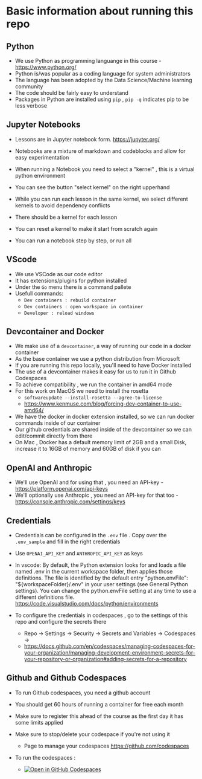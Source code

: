 # Basic information about running this repo

## Python
- We use Python as programming languange in this course - <https://www.python.org/>
- Python is/was popular as a coding language for system administrators
- The language has been adopted by the Data Science/Machine learning community
- The code should be fairly easy to understand
- Packages in Python are installed using `pip` , `pip -q` indicates pip to be less verbose

## Jupyter Notebooks
- Lessons are in Jupyter notebook form. <https://jupyter.org/>
- Notebooks are a mixture of markdown and codeblocks and allow for easy experimentation

- When running a Notebook you need to select a "kernel" , this is a virtual python environment
- You can see the button "select kernel" on the right upperhand
- While you can run each lesson in the same kernel, we select different kernels to avoid dependency conflicts
- There should be a kernel for each lesson
- You can reset a kernel to make it start from scratch again
- You can run a notebook step by step, or run all

## VScode
- We use VSCode as our code editor
- It has extensions/plugins for python installed
- Under the `Go` menu there is a command pallete
- Usefull commands:
    - `Dev containers : rebuild container`
    - `Dev containers : open workspace in container`
    - `Developer : reload windows`

## Devcontainer and Docker
- We make use of a `devcontainer`, a way of running our code in a docker container
- As the base container we use a python distribution from Microsoft
- If you are running this repo locally, you'll need to have Docker installed
- The use of a devcontainer makes it easy for us to run it in Github Codespaces
- To achieve compatibility , we run the container in amd64 mode
- For this work on MacOS we need to install the rosetta
    - `softwareupdate --install-rosetta --agree-to-license`
    -  https://www.kenmuse.com/blog/forcing-dev-container-to-use-amd64/
- We have the docker in docker extension installed, so we can run docker commands inside of our container
- Our github credentials are shared inside of the devcontainer so we can edit/commit directly from there
- On Mac , Docker has a default memory limit of 2GB and a small Disk, increase it to 16GB of memory and 60GB of disk if you can

## OpenAI and Anthropic
- We'll use OpenAI and for using that , you need an API-key - <https://platform.openai.com/api-keys>
- We'll optionally use Anthropic , you need an API-key for that too  - <https://console.anthropic.com/settings/keys>

## Credentials
- Credentials can be configured in the `.env` file . Copy over the `.env_sample` and fill in the right credentials
- Use `OPENAI_API_KEY` and `ANTHROPIC_API_KEY` as keys

- In vscode: By default, the Python extension looks for and loads a file named .env in the current workspace folder, then applies those definitions. The file is identified by the default entry "python.envFile": "${workspaceFolder}/.env" in your user settings (see General Python settings). You can change the python.envFile setting at any time to use a different definitions file. <https://code.visualstudio.com/docs/python/environments>

- To configure the credentials in codespaces , go to the settings of this repo and configure the secrets there
    - Repo -> Settings -> Security -> Secrets and Variables -> Codespaces -> 
    - <https://docs.github.com/en/codespaces/managing-codespaces-for-your-organization/managing-development-environment-secrets-for-your-repository-or-organization#adding-secrets-for-a-repository>

## Github and Github Codespaces
- To run Github codespaces, you need a github account
- You should get 60 hours of running a container for free each month
- Make sure to register this ahead of the course as the first day it has some limits applied

- Make sure to stop/delete your codespace if you're not using it
    - Page to manage your codespaces <https://github.com/codespaces>
- To run the codespaces :
    - [![Open in GitHub Codespaces](https://github.com/codespaces/badge.svg)](https://codespaces.new/jedi4ever/genai-devops-workshop-test)